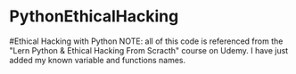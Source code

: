 # PythonEthicalHacking
#Ethical Hacking with Python
NOTE: all of this code is referenced from the "Lern Python & Ethical Hacking From Scracth" course on Udemy. 
I have just added my known variable and functions names.
